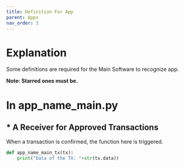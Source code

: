 ```yaml
---
title: Definition For App
parent: Apps
nav_order: 3
---
```


# Explanation
Some definitions are required for the Main Software to recognize app.

**Note: Starred ones must be.**
# In app_name_main.py
## * A Receiver for Approved Transactions
When a transaction is confirmed, the function here is triggered.
```python
def app_name_main_tx(tx):
    print("Data of the TX: "+str(tx.data))
```
